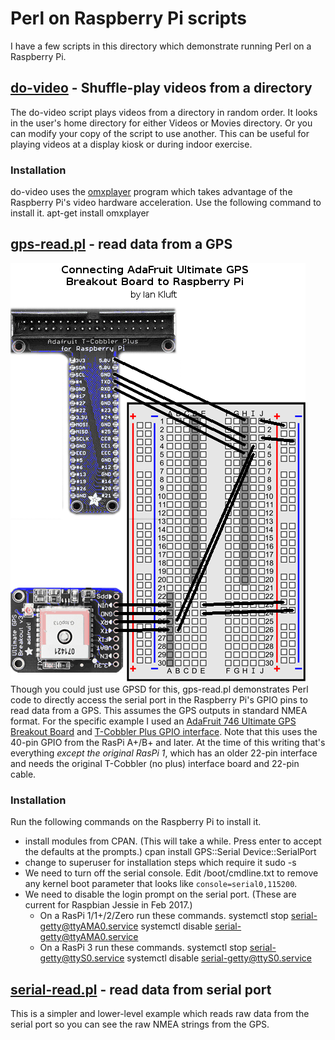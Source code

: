 # Perl on Raspberry Pi scripts

I have a few scripts in this directory which demonstrate running Perl on a Raspberry Pi.

## [do-video](do-video) - Shuffle-play videos from a directory
The do-video script plays videos from a directory in random order. It looks in the user's home directory for either Videos or Movies directory. Or you can modify your copy of the script to use another. This can be useful for playing videos at a display kiosk or during indoor exercise.

### Installation
do-video uses the [omxplayer](http://elinux.org/Omxplayer) program which takes advantage of the Raspberry Pi's video hardware acceleration. Use the following command to install it.
	apt-get install omxplayer

## [gps-read.pl](gps-read.pl) - read data from a GPS
![GPS breadboard layout diagram](pi-gps-breadboard.png)  
Though you could just use GPSD for this, gps-read.pl demonstrates Perl code to directly access the serial port in the Raspberry Pi's GPIO pins to read data from a GPS. This assumes the GPS outputs in standard NMEA format. For the specific example I used an [AdaFruit 746 Ultimate GPS Breakout Board](https://www.adafruit.com/products/746) and [T-Cobbler Plus GPIO interface](https://www.adafruit.com/products/2028). Note that this uses the 40-pin GPIO from the RasPi A+/B+ and later. At the time of this writing that's everything *except the original RasPi 1*, which has an older 22-pin interface and needs the original T-Cobbler (no plus) interface board and 22-pin cable.

### Installation
Run the following commands on the Raspberry Pi to install it.
* install modules from CPAN. (This will take a while. Press enter to accept the defaults at the prompts.)
	cpan install GPS::Serial Device::SerialPort
* change to superuser for installation steps which require it
	sudo -s
* We need to turn off the serial console. Edit /boot/cmdline.txt to remove any kernel boot parameter that looks like `console=serial0,115200`.
* We need to disable the login prompt on the serial port. (These are current for Raspbian Jessie in Feb 2017.)
	* On a RasPi 1/1+/2/Zero run these commands.
		systemctl stop serial-getty@ttyAMA0.service
		systemctl disable serial-getty@ttyAMA0.service
	* On a RasPi 3 run these commands.
		systemctl stop serial-getty@ttyS0.service
		systemctl disable serial-getty@ttyS0.service

## [serial-read.pl](serial-read.pl) - read data from serial port
This is a simpler and lower-level example which reads raw data from the serial port so you can see the raw NMEA strings from the GPS.
